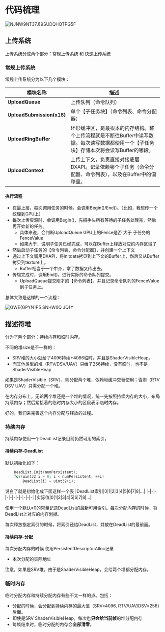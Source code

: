# 代码梳理

![NJNW9NT37J)9SUDQHQTPG5F](https://github.com/user-attachments/assets/faa9aac3-de80-439c-b226-fa640a3d1cdb)

## 上传系统

上传系统分成两个部分：常规上传系统 和 快速上传系统

### 常规上传系统

常规上传系统分为以下几个模块：

| 模块名称                | 描述                                           |
| ----------------------- | ---------------------------------------------- |
| **UploadQueue**         | 上传队列（命令队列）                           |
| **UploadSubmission(x16)** | 单个【子任务块】（命令列表、命令分配器）         |
| **UploadRingBuffer**    | 环形缓冲区，是最根本的内存结构。整个上传流程就是不断往Buffer中读写数据。每次读写数据都使用一个【子任务块】存储本次将会读写Buffer的哪段。 |
| **UploadContext**       | 上传上下文，负责直接对接底层DXAPI。记录依赖哪个子任务（命令分配器、命令列表），以及在Buffer中的偏移量。 |


#### 执行流程

- 在最上层，每次调用任务的时候，会调用Begin()/End()。（比如，我想传一个纹理到GPU上）
- 每次上传资源时，会调用Begin()，先把手头所有等待的子任务处理完，然后再开始新的任务。
    - 具体来说，会判断UploadQueue GPU上的Fence是否 大于 子任务的FenceValue
    - 如果大于，说明子任务已经完成，可以在Buffer上释放对应的内存区域了
- 然后启动子任务的【命令列表、命令分配器】，并创建一个上下文
- 通过上下文调用DXAPI，将initdata拷贝到上下文的Buffer上，然后又从Buffer拷贝到texture上。
    - Buffer相当于一个中介，拿了数据又传出去。
- 传输完成时，调用End()，进行实际的命令队列提交。
    - UploadQueue提交刚才的【命令列表】，并且记录命令队列的FenceValue到子任务上。

总体大致是这样的一个流程：

![GWE{GPYN1P5 SNHW0Q JQ{Y](https://github.com/user-attachments/assets/252dbaac-c480-49ac-92c2-1e3047c88c27)

## 描述符堆

分为了两个部分：持续内存和临时内存。

不同的堆size是不一样的：
- SRV堆的大小就给了4096持续+4096临时，并且是ShaderVisibleHeap。
- 而其他类型的堆（RTV/DSV/UAV）只给了256持续，没有临时，也不是ShaderVisibleHeap

如果是ShaderVisible（SRV），则分配两个堆，依赖帧缓冲交替使用；否则（RTV DSV UAV）只需分配一个堆。

在内存分布上，无论两个堆还是一个堆的情况，统一先按照持续内存的大小，布局持续内存；然后紧接着的临时内存大小的区段表示临时内存。

好的，我们来完善这个内存分配与释放的过程。

### 持续内存

持续内存使用一个DeadList记录目前仍然可用的索引。

#### 持续内存-DeadList

默认初始化如下：

```C++
    DeadList.Init(numPersistent);
    for(uint32 i = 0; i < numPersistent; ++i)
        DeadList[i] = uint32(i);
```

说白了就是初始化成下面这样一个表
|DeadList索引|0|1|2|3|4|5|6|7|8|...|
|-|-|-|-|-|-|-|-|-|-|-|
|实际值|0|1|2|3|4|5|6|7|8|...|

使用一个默认=0的常量记录DeadList的最新可用索引。每次分配内存的时候，将DeadList上对应的内存划掉。

每次释放指定索引的时候，将索引还给DeadList，并放在DeadList的最前面。

#### 持续内存-分配

每次分配内存的时候 使用PersistentDescriptorAlloc记录

- 本次分配的实际地址

注意，如果是SRV堆，由于是ShaderVisibleHeap，会给两个堆都分配内存。

### 临时内存

临时分配内存和持续分配内存有些不太一样的点。包括：

- 分配的时候，会分配到持续内存的最大值（SRV=4096, RTV/UAV/DSV=256）后面。
- 即使是SRV ShaderVisibleHeap，每次也**只会给当前帧**的堆分配内存
- 每帧结束时，临时分配的内存会**全部清零**。
